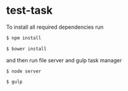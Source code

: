 # test-task
To install all required dependencies run
```bash
$ npm install
```
```bash
$ bower install
```
and then run file server and gulp task manager
```
$ node server
```
```
$ gulp
```